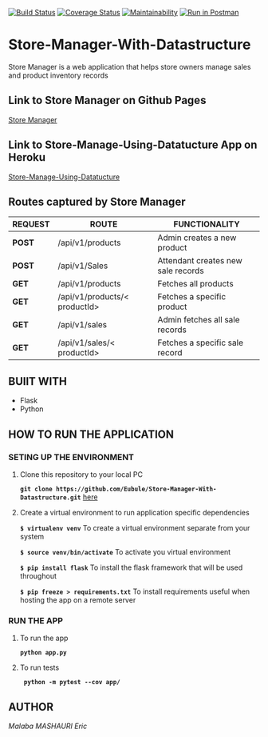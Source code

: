 [![Build Status](https://travis-ci.com/Eubule/Store-Manager-With-Datastructure.svg?branch=master)](https://travis-ci.com/Eubule/Store-Manager-With-Datastructure)
[![Coverage Status](https://coveralls.io/repos/github/Eubule/Store-Manager-With-Datastructure/badge.svg?branch=master)](https://coveralls.io/github/Eubule/Store-Manager-With-Datastructure?branch=master)
[![Maintainability](https://api.codeclimate.com/v1/badges/5741cbf4174da77be5bd/maintainability)](https://codeclimate.com/github/Eubule/Store-Manager-With-Datastructure/maintainability)
[![Run in Postman](https://run.pstmn.io/button.svg)](https://www.getpostman.com/collections/b66c2767edce22697da4)

# Store-Manager-With-Datastructure
Store Manager is a web application that helps store owners manage sales and product inventory  records

## Link to Store Manager on Github Pages

[Store Manager](https://eubule.github.io/Strore-Manager/)

## Link to Store-Manage-Using-Datatucture App on Heroku

[Store-Manage-Using-Datatucture](https://store-manager-malaba.herokuapp.com/api/v1/products)

## Routes captured by Store Manager

 REQUEST | ROUTE | FUNCTIONALITY
 ------- | ----- | -------------
 **POST** | /api/v1/products | Admin creates a new product
 **POST** | /api/v1/Sales | Attendant creates new sale records
 **GET** | /api/v1/products | Fetches all products
 **GET** | /api/v1/products/< productId> | Fetches a specific product
 **GET** | /api/v1/sales | Admin fetches all sale records
 **GET** | /api/v1/sales/< productId> | Fetches a specific sale record

 ## BUIlT WITH

 * Flask
 * Python

 ## HOW TO RUN THE APPLICATION

 ### SETING UP THE ENVIRONMENT
 
 1. Clone this repository to your local PC

    **` git clone https://github.com/Eubule/Store-Manager-With-Datastructure.git `** [here](https://github.com/Eubule/Store-Manager-With-Datastructure/)


 2. Create a virtual environment to run application specific dependencies

    **`$ virtualenv venv`**  To create a virtual environment separate from your system

    **`$ source venv/bin/activate`**   To activate you virtual environment

    **`$ pip install flask`**   To install the flask framework that will be used throughout

    **`$ pip freeze > requirements.txt`**   To install requirements useful when hosting the app on a remote server


### RUN THE APP

 1. To run the app

    **` python app.py `**

 2. To run tests

    **`  python -m pytest --cov app/ `**


## AUTHOR

_Malaba MASHAURI Eric_